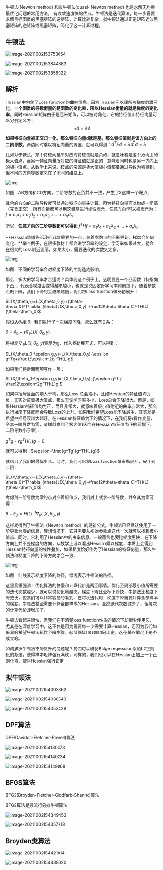 牛顿法(Newton method) 和拟牛顿法(quasi- Newton method) 也是求解无约束最优化问题的常用方法， 有收敛速度快的优点。牛顿法是迭代算法，每一步需要求解目标函数的黑塞矩阵的逆矩阵，计算比较复杂。拟牛顿法通过正定矩阵近似黑塞矩阵的逆矩阵或黑塞矩阵，简化了这一计算过程。

## 牛顿法

![image-20211002153753054](img/image-20211002153753054.png)

![image-20211002153844883](img/image-20211002153844883.png)

![image-20211002153858022](img/image-20211002153858022.png)

## 解析

Hessian中包含了Loss function的曲率信息，因为Hessian可以理解为梯度的雅可比，**一个函数的导数衡量的是函数的变化率，所以Hessian衡量的就是梯度的变化率**。同时Hessian矩阵由于是厄米矩阵，可以被对角化，它的特征值和特征向量可以分别定义为：$$Hd=\lambda d$$

**如果特征向量被正交归一化，那么特征向量d就是基，那么特征值就是该方向上的二阶导数**，两边同时乘以特征向量的转置，就可以得到：$d^THd=\lambda d^Td=\lambda$

比如对于鞍点，某个特征向量所对应的特征值就是负的，就意味着是这个方向上的极大值点，而另一特征向量所对应的特征值就是正的，意味着同时也是另一方向上的极小值点。从数学上来说，鞍点的来源是极大值极小值都要通过导数为零得到，但不同的方向导数定义在了不同的维度上。

![img](img/640.webp)

如图，AB方向和CD方向，二阶导数的正负并不一致，产生了X这样一个鞍点。

其余的方向的二阶导数就可以通过特征向量来计算，因为特征向量可以构成一组基（完备正交），所有向量都可以用这组基进行线性表示，任意方向f可以被表示为：$f=a_1d_1+a_2d_2+a_3d_3+...+a_nd_n$

所以，**任意方向的二阶导数都可以得到**:$f^THf=a_1\lambda_1+a_2\lambda_2+...+a_n\lambda_n$

**Hessian能够告诉我们非常重要的一点，随着参数点的不断更新，梯度会如何变化。**举个例子，在很多教材上都会讲学习率的设定，学习率如果过大，就会在很大的Loss附近震荡，如果太小，需要迭代的次数又太多。

![img](img/640.webp)

如图，不同的学习率会对梯度下降的性能造成影响。

那么，多大的学习率才合适呢？具体到这个例子上，这明显是一个凸函数（特指向下凸），代表着梯度会变得越来越小，也就是说固定好学习率的前提下，随着参数点的下降，我们下降的会越来越慢，我们将Loss function做泰勒展开：

$L(X,\theta,y)=L(X,\theta_0,y)+(\theta-\theta_0)^T\nabla_{\theta}L(X,\theta_0,y)+\frac12(\theta-\theta_0)^TH(L)(\theta-\theta_0)$

假设从$\theta_0$到$\theta$，我们执行了一次梯度下降，那么就有关系：

$\theta=\theta_0-\epsilon\nabla_{\theta}L(X,\theta_0,y)$

将梯度$\nabla_{\theta}L(X,\theta_0,y)$表示为g，代入泰勒展开式，可以得到：

$L(X,\theta_0-\epsilon g,y)=L(X,\theta_0,y)-\epsilon g^Tg+\frac12\epsilon^2g^TH(L)g$

如果我们将后面两项写作一项：

$L(X,\theta_0-\epsilon g,y)=L(X,\theta_0,y)-[\epsilon g^Tg-\frac12\epsilon^2g^TH(L)g]$

如果中括号里面的项大于零，那么Loss 总会减小，比如Hessian的特征值均为负，其实对应着极大值点，那么无论学习率多小，Loss总会下降很大。但是，如果Hessian特征值均为正，而且非常大，就意味着极小值附近的曲率非常大，那么执行梯度下降反而会导致Loss的上升。如果我们希望Loss能下降最多，其实就是希望中括号项越大越好，在Hessian特征值为正的情况下，在我们将$\epsilon$看作变量，令其一阶导数为零，这样就求到了极大值(因为在Hessian特征值为正的前提下，二阶导数小于零)：

$g^Tg-\epsilon g^TH(L)g=0$

就可以得到：$\epsilon=\frac{g^Tg}{g^TH(L)g}$

就给出了我们的最优步长。同时，我们可以将Loss function做泰勒展开，展开到二阶：

$L(X,\theta,y)=L(X,\theta_0,y)+(\theta-\theta_0)^T\nabla_{\theta}L(X,\theta_0,y)+\frac12(\theta-\theta_0)^TH(L)(\theta-\theta_0)$

考虑到一阶导数为零的点对应着极值点，我们对上式求一阶导数，并令其为零可得：

$\theta-\theta_0=H(L)^{-1}\nabla_{\theta}L(X,\theta_0,y)$

这样就得到了牛顿法（Newton method）的更新公式。牛顿法已经默认使用了一阶导数为零的信息，理想情况下，它只需要从初始参数点迭代一次就可以找到极小值点。同时，它利用了Hessian中的曲率信息，一般而言也要比梯度更快，在下降方向上并不是梯度的方向，从数学上可以看出Hessian乘以梯度，本质上会得到Hessian特征向量的线性叠加，如果梯度恰好作为了Hessian的特征向量，那么牛顿法和梯度下降的下降方向才会一致。



![img](img/640.webp)

如图，红线表示梯度下降的路径，绿线表示牛顿法的路径。

这里着重强调：优化算法的快慢和计算代价是两回事情。优化至局部最小值所需要的迭代次数越少，就可以说优化地越快。梯度下降比坐标下降快，牛顿法比梯度下降更快，但我们可以非常容易的看到，在每次迭代时，梯度下降需要计算全部样本的梯度，牛顿法甚至需要计算全部样本的Hessian，虽然迭代次数减少了，但每次的计算代价却增加了。

牛顿法看起来很快，但我们在不清楚loss function性质的情况下却很少使用它，尤其是在深度学习中，这不仅是因为需要每一步需要计算Hessian，还因为我们如果真的希望牛顿法执行下降步骤，必须保证Hessian的正定，这在某些情况下是不成立的。

如何解决牛顿法不降反升的问题呢？我们可以模仿Ridge regression添加L2正则化的办法，使得样本矩阵强行满秩，同样的，我们也可以在Hessian上加上一个正则化项，使得Hessian强行正定

## 拟牛顿法

![image-20211002154003862](img/image-20211002154003862.png)

![image-20211002154038543](img/image-20211002154038543.png)

![image-20211002154053428](img/image-20211002154053428.png)

## DPF算法

DPF(Davidon-Fletcher-Powell)算法

![image-20211002154130373](img/image-20211002154130373.png)

![image-20211002154140234](img/image-20211002154140234.png)

![image-20211002154149968](img/image-20211002154149968.png)

## BFGS算法

BFGS(Broyden-Fletcher-Glodfarb-Shanno)算法

BFGS算法是最流行的拟牛顿算法

![image-20211002154349453](img/image-20211002154349453.png)

![image-20211002154357218](img/image-20211002154357218.png)

## Broyden类算法

![image-20211002154421014](img/image-20211002154421014.png)

![image-20211002154438020](img/image-20211002154438020.png)

